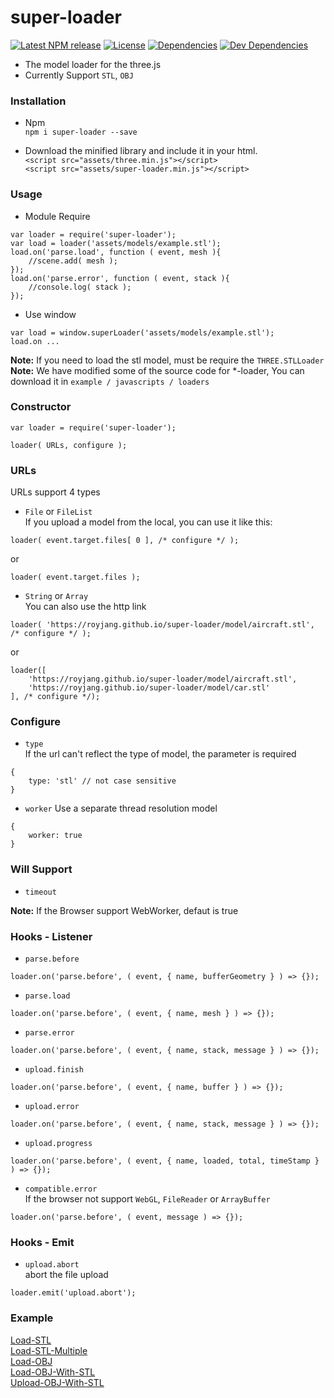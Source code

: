 # super-loader    
[![Latest NPM release][npm-badge]][npm-badge-url]
[![License][license-badge]][license-badge-url]
[![Dependencies][dependencies-badge]][dependencies-badge-url]
[![Dev Dependencies][devDependencies-badge]][devDependencies-badge-url]

- The model loader for the three.js     
- Currently Support `STL`, `OBJ`  

### Installation
- Npm     
`npm i super-loader --save`  

- Download the minified library and include it in your html.       
`<script src="assets/three.min.js"></script>`        
`<script src="assets/super-loader.min.js"></script>`        
     
### Usage

- Module Require
```
var loader = require('super-loader');
var load = loader('assets/models/example.stl');
load.on('parse.load', function ( event, mesh ){
	//scene.add( mesh );
});
load.on('parse.error', function ( event, stack ){
	//console.log( stack );
});
```
- Use window
```
var load = window.superLoader('assets/models/example.stl');
load.on ...
```

**Note:** If you need to load the stl model, must be require the `THREE.STLLoader`    
**Note:** We have modified some of the source code for *-loader, You can download it in `example / javascripts / loaders`    

### Constructor
```
var loader = require('super-loader');

loader( URLs, configure );
```

### URLs
URLs support 4 types
- `File` or `FileList`   
If you upload a model from the local, you can use it like this:    
```
loader( event.target.files[ 0 ], /* configure */ );
```
or    
```
loader( event.target.files );
```

- `String` or `Array`    
You can also use the http link     
```
loader( 'https://royjang.github.io/super-loader/model/aircraft.stl', /* configure */ );
```
or    
```
loader([
	'https://royjang.github.io/super-loader/model/aircraft.stl',
	'https://royjang.github.io/super-loader/model/car.stl'
], /* configure */);	
```

### Configure

- `type`    
If the url can't reflect the type of model, the parameter is required    
```
{
	type: 'stl' // not case sensitive
}
```

- `worker`
Use a separate thread resolution model
```
{
	worker: true
}
```

### Will Support

- `timeout`


**Note:** If the Browser support WebWorker, defaut is true

### Hooks - Listener

- `parse.before`
```
loader.on('parse.before', ( event, { name, bufferGeometry } ) => {});
```

- `parse.load`
```
loader.on('parse.before', ( event, { name, mesh } ) => {});
```

- `parse.error`
```
loader.on('parse.before', ( event, { name, stack, message } ) => {});
```

- `upload.finish`
```
loader.on('parse.before', ( event, { name, buffer } ) => {});
```

- `upload.error`
```
loader.on('parse.before', ( event, { name, stack, message } ) => {});
```

- `upload.progress`
```
loader.on('parse.before', ( event, { name, loaded, total, timeStamp } ) => {});
```

- `compatible.error`    
If the browser not support `WebGL`,  `FileReader` or `ArrayBuffer`    
```
loader.on('parse.before', ( event, message ) => {});
```

### Hooks - Emit
- `upload.abort`    
abort the file upload    
```
loader.emit('upload.abort');
```

### Example        
[Load-STL](https://royjang.github.io/super-loader/load_stl.html)     
[Load-STL-Multiple](https://royjang.github.io/super-loader/load_stl_multiple.html)        
[Load-OBJ](https://royjang.github.io/super-loader/load_obj.html)      
[Load-OBJ-With-STL](https://royjang.github.io/super-loader/load_obj_w_stl.html)    
[Upload-OBJ-With-STL](https://royjang.github.io/super-loader/upload_obj_w_stl.html)


[npm-badge]: https://img.shields.io/npm/v/super-loader.svg
[npm-badge-url]: https://www.npmjs.com/package/super-loader
[license-badge]: https://img.shields.io/npm/l/super-loader.svg
[license-badge-url]: ./LICENSE
[dependencies-badge]: https://img.shields.io/david/royJang/super-loader.svg
[dependencies-badge-url]: https://david-dm.org/royJang/super-loader
[devDependencies-badge]: 
https://img.shields.io/david/dev/royJang/super-loader.svg
[devDependencies-badge-url]: 
https://david-dm.org/royJang/super-loader#info=devDependencies
